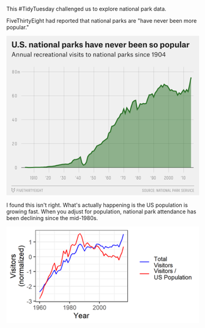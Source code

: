 This #TidyTuesday challenged us to explore national park data.

FiveThirtyEight had reported that national parks are "have never been more popular."

![FiveThirtyEight's Results](fivethirtyeight_fig.png)

I found this isn't right. What's actually happening is the US population is growing fast. When you adjust for population, national park attendance has been declining since the mid-1980s.

![My results](fig.png)